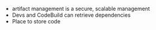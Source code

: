 - artifact management is a secure, scalable management 
- Devs and CodeBuild can retrieve dependencies 
- Place to store code

